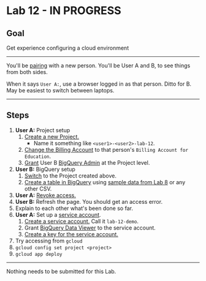 # Lab 12 - IN PROGRESS

## Goal

Get experience configuring a cloud environment

---

You'll be [pairing](../docs/pairing.md) with a new person. You'll be User A and B, to see things from both sides.

When it says `User A:`, use a browser logged in as that person. Ditto for B. May be easiest to switch between laptops.

---

## Steps

1. **User A:** Project setup
   1. [Create a new Project.](https://cloud.google.com/resource-manager/docs/creating-managing-projects#creating_a_project)
      - Name it something like `<user1>-<user2>-lab-12`.
   1. [Change the Billing Account](https://cloud.google.com/billing/docs/how-to/modify-project#how-to-change-ba) to that person's `Billing Account for Education`.
   1. [Grant](https://cloud.google.com/iam/docs/grant-role-console#grant_an_iam_role) User B [BigQuery Admin](https://cloud.google.com/bigquery/docs/access-control#bigquery.admin) at the Project level.
1. **User B:** BigQuery setup
   1. [Switch](../docs/google_cloud.md#switching-to-your-google-cloud-project) to the Project created above.
   1. [Create a table in BigQuery](https://cloud.google.com/bigquery/docs/tables#create-table) using [sample data from Lab 8](../examples/lab_8/PCPI24M1.csv) or any other CSV.
1. **User A:** [Revoke access.](https://cloud.google.com/docs/security/data-loss-prevention/revoking-user-access#remove-account)
1. **User B:** Refresh the page. You should get an access error.
1. Explain to each other what's been done so far.
1. **User A:** Set up a [service account](https://cloud.google.com/iam/docs/service-account-overview).
   1. [Create a service account.](https://cloud.google.com/iam/docs/service-accounts-create#creating) Call it `lab-12-demo`.
   1. Grant [BigQuery Data Viewer](https://cloud.google.com/bigquery/docs/access-control#bigquery.dataViewer) to the service account.
   1. [Create a key for the service account.](https://cloud.google.com/iam/docs/keys-create-delete)
1. Try accessing from `gcloud`
1. `gcloud config set project <project>`
1. `gcloud app deploy`

---

Nothing needs to be submitted for this Lab.
